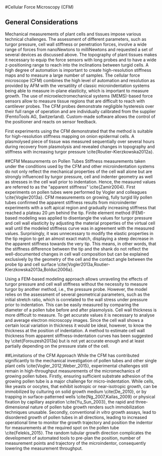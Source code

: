 #Cellular Force Microscopy (CFM)

## General Considerations ##

Mechanical measurements of plant cells and tissues impose various technical challenges. The assessment of different parameters, such as turgor pressure, cell wall stiffness or penetration forces, involve a wide range of forces from nanoNewtons to milliNewtons and requested a set of  several devices as discussed above. The topography of plant tissues makes it necessary to equip the force sensors with long probes and to have a wide z-positioning range to reach into the inclinations between turgid cells. A high degree of automation is important to create high-resolution stiffness maps and to measure a large number of samples. The cellular force microscope (CFM) combines the high level of automation and resolution as provided by AFM with the versatility of classic microindentation systems being able to measure in-plane elasticity, which is important to measure growth. The use of microelectromechanical systems (MEMS)-based force sensors allow to measure tissue regions that are difficult to reach with cantilever probes. The CFM probes demonstrate negligible hysteresis over their full range of operation and are individually calibrated from the supplier (FemtoTools AG, Switzerland).  Custom-made software allows the control of the positioner and reacts on sensor feedback.

First experiments using the CFM demonstrated that the method is suitable for high-resolution stiffness mapping on onion epidermal cells. A plasmolysed piece of tissue was measured sequentially over several hours during recovery from plasmolysis and revealed changes in topography and stiffness with increasing turgor pressure \cite{Routier-Kierzkowska2012a}.


##CFM Measurements on Pollen Tubes
Stiffness measurements taken under the conditions used by the CFM and other microindentation systems do not only reflect the mechanical properties of the cell wall alone but are strongly influenced by turgor pressure, cell and indenter geometry as well as stresses in the cell wall prior to indentation. Hence, the measured values are referred to as the "apparent stiffness" \cite{Zamir2004}. First experiments on pollen tubes were performed by Vogler and colleagues \cite{Vogler2013a}. CFM measurements on growing, fully turgid lily pollen tubes confirmed the apparent stiffness results from microindenter experiments with a soft apical region and gradually increasing stiffness that reached a plateau 20 µm behind the tip. Finite element method (FEM)-based modeling was applied to disentangle the values for turgor pressure and cell wall elasticity by adjusting the material properties of the virtual cell wall until the modeled stiffness curve was in agreement with the measured values. Surprisingly, it was unnecessary to modify the elastic properties in the tip region to get an almost exact match, displaying a steep decrease in the apparent stiffness towards the very tip. This means, in other words, that the stiffness difference between the tip and the shank do not reflect the well-documented changes in cell wall composition but can be explained exclusively by the geometry of the cell and the contact angle between the probe tip and cell surface \cite{Vogler2013a,Routier-Kierzkowska2013a,Bolduc2006a}.

Using a FEM-based modeling approach allows unraveling the effects of turgor pressure and cell wall stiffness without the necessity to measure turgor by another method, i.e., the pressure probe. However, the model relies on the assessment of several geometrical parameters, such as the initial stretch ratio, which is correlated to the wall stress under pressure prior to indentation. This can be easily measured by comparing the diameter of a pollen tube before and after plasmolysis. Cell wall thickness is more difficult to measure. To get accurate values it is necessary to analyse and average electron microscopy images. Since the cell wall shows a certain local variation in thickness it would be ideal, however, to know the thickness at the position of indentation. A method to estimate cell wall thickness from apparent stiffness-indentation curves has been suggested by \citet{Forouzesh2013a} but is not yet accurate enough and at least partially depending on the pressure state of the cell.



##Limitations of the CFM Approach
While the CFM has contributed significantly to the mechanical investigation of pollen tubes and other single plant cells \cite{Vogler_2012,Weber_2015}, experimental challenges still remain in high-throughput measurements of the micromechanics of growing pollen tubes. Firstly, ensuring sufficient substrate adhesion of the growing pollen tube is a major challenge for micro-indentation. While cells, like yeasts or oocytes, that exhibit isotropic or near-isotropic growth, can be immobilized by culturing on solid growth medium \cite{De_2010}, or by trapping in surface-patterned wells \cite{Ng_2007,Kailas_2009} or physical fixation by capillary aspiration \cite{Yu_Sun_2003}, the rapid and three-dimensional nature of pollen tube growth renders such immobilization techniques unusable. Secondly, conventional _in vitro_ growth assays, lead to disordered growth of pollen tubes in all directions, leading to increased operational time to monitor the growth trajectory and position the indentor for measurements at the required spot on the pollen tube \cite{Felekis_2015}. The random tubular growth direction complicates the development of automated tools to pre-plan the position, number of measurement points and trajectory of the microindentor, consequently lowering the measurement throughput. 